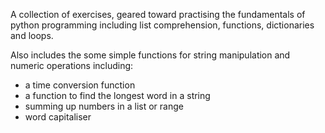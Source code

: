 A collection of exercises, geared toward practising the fundamentals of python programming including list comprehension, functions, dictionaries and loops.

Also includes the some simple functions for string manipulation and numeric operations including:
- a time conversion function
- a function to find the longest word in a string
- summing up numbers in a list or range
- word capitaliser


